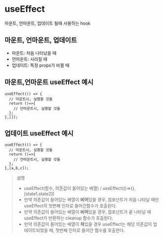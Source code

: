 # useEffect
마운트, 언마운트, 업데이트 될때 사용하는 hook

## 마운트, 언마운트, 업데이트
- 마운트: 처음 나타났을 때
- 언마운트: 사라질 때
- 업데이트: 특정 props가 바뀔 때

## 마운트,언마운트 useEffect 예시
``` 
useEffect(() => {
  // 마운트시, 실행할 것들
  return ()=>{
    // 언마운트시, 실행할 것들
  };
},[]);
```

## 업데이트 useEffect 예시
``` 
useEffect(() => {
  // 마운트시, 실행할 것들
  return ()=>{
    // 언마운트시, 실행할 것들
  };
},[a,b,c]);
```
> 설명
> - useEffect(함수, 의존값이 들어있는 배열) / useEffect(()=>{},[state1,state2])
> - 만약 의존값이 들어있는 배열이 **비어**있을 경우, 컴포넌트가 처음 나타날 때만 useEffect의 첫번째 인자로 들어간함수가 호출된다.
> - 만약 의존값이 들어있는 배열이 **비어**있을 경우, 컴포넌트가 끝 나타날 때 useEffect가 반환하는 cleanup 함수가 호출된다.
> - 만약 의존값이 들어있는 배열이 **차**있을 경우 useEffect는 해당 의존값이 업테이트되었을 때, 첫번째 인자로 들어간 함수를 호출한다. 
